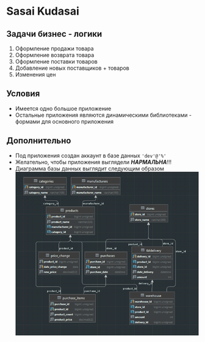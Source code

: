 # Sasai Kudasai
## Задачи бизнес - логики
1) Оформление продажи товара
2) Оформление возврата товара
3) Оформление поставки товаров
4) Добавление новых поставщиков + товаров
5) Изменения цен

## Условия
* Имеется одно большое приложение
* Остальные приложения являются динамическими библиотеками - формами для основного приложения

## Дополнительно
* Под приложения создан аккаунт в базе данных ```'dev'@'%'```
* Желательно, чтобы приложения выглядели ***НАРМАЛЬНА***!!!
* Диаграмма базы данных выглядит следующим образом
![database diagram](Screenshot_2.png)
